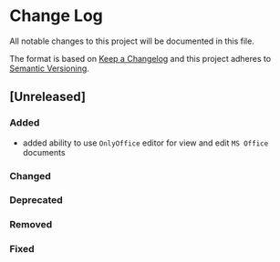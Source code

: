 # Change Log
All notable changes to this project will be documented in this file.

The format is based on [Keep a Changelog](http://keepachangelog.com/)
and this project adheres to [Semantic Versioning](http://semver.org/).

## [Unreleased]
### Added
- added ability to use `OnlyOffice` editor for view and edit `MS Office` documents

### Changed

### Deprecated

### Removed

### Fixed
